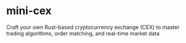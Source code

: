 # mini-cex
Craft your own Rust-based cryptocurrency exchange (CEX) to master trading algorithms, order matching, and real-time market data
